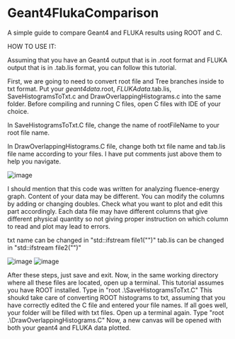 # Geant4FlukaComparison
A simple guide to compare Geant4 and FLUKA results using ROOT and C.


HOW TO USE IT:

Assuming that you have an Geant4 output that is in .root format and FLUKA output that is in .tab.lis format, you can follow this tutorial.

First, we are going to need to convert root file and Tree branches inside to txt format. 
Put your _geant4data_.root, _FLUKAdata_.tab.lis, SaveHistogramsToTxt.c and DrawOverlappingHistograms.c into the same folder.
Before compiling and running C files, open C files with IDE of your choice. 

In SaveHistogramsToTxt.C file, change the name of rootFileName to your root file name.

In DrawOverlappingHistograms.C file, change both txt file name and tab.lis file name according to your files. I have put comments just above them to help you navigate. 

![image](https://github.com/user-attachments/assets/f639f3b3-0942-4d27-a4da-da3753812910)

I should mention that this code was written for analyzing fluence-energy graph. Content of your data may be different. You can modify the columns by adding or changing doubles. Check what you want to plot and edit this part accordingly. Each data file may have different columns that give different physical quantity so not giving proper instruction on which column to read and plot may lead to errors.

txt name can be changed in "std::ifstream file1("")"
tab.lis can be changed in "std::ifstream file2("")"

![image](https://github.com/user-attachments/assets/6e571130-b1c1-4438-87b9-4ce3a32615b0)
![image](https://github.com/user-attachments/assets/f7ee3349-e68c-45b7-8c29-0021e220cd98)

After these steps, just save and exit. Now, in the same working directory where all these files are located, open up a terminal. This tutorial assumes you have ROOT installed. 
Type in "root .\SaveHistogramsToTxt.C"
This shoukd take care of converting ROOT histograms to txt, assuming that you have correctly edited the C file and entered your file names. If all goes well, your folder will be filled with txt files.
Open up a terminal again. Type "root .\DrawOverlappingHistograms.C"
Now, a new canvas will be opened with both your geant4 and FLUKA data plotted.
